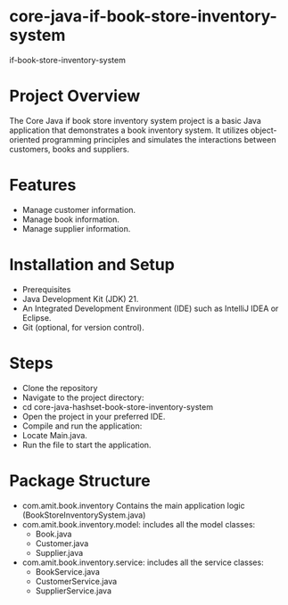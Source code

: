 # core-java-if-book-store-inventory-system  
if-book-store-inventory-system

# Project Overview  
The Core Java if book store inventory system project is a basic Java application that demonstrates a book inventory system. It utilizes object-oriented programming principles and simulates the interactions between customers, books and suppliers.

# Features   
* Manage customer information.
* Manage book information.
* Manage supplier information.

# Installation and Setup  
* Prerequisites
* Java Development Kit (JDK) 21.
* An Integrated Development Environment (IDE) such as IntelliJ IDEA or Eclipse.
* Git (optional, for version control).

# Steps
* Clone the repository
* Navigate to the project directory:
* cd core-java-hashset-book-store-inventory-system
* Open the project in your preferred IDE.
* Compile and run the application:
* Locate Main.java.
* Run the file to start the application.

# Package Structure
* com.amit.book.inventory Contains the main application logic (BookStoreInventorySystem.java)
* com.amit.book.inventory.model: includes all the model classes:
  * Book.java
  * Customer.java
  * Supplier.java
* com.amit.book.inventory.service: includes all the service classes:
   * BookService.java
   * CustomerService.java
   * SupplierService.java
     

